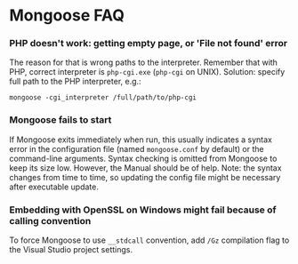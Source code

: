 # Mongoose FAQ

### PHP doesn't work: getting empty page, or 'File not found' error

The reason for that is wrong paths to the interpreter. Remember that with PHP,
correct interpreter is `php-cgi.exe` (`php-cgi` on UNIX). Solution: specify
full path to the PHP interpreter, e.g.:

    mongoose -cgi_interpreter /full/path/to/php-cgi

### Mongoose fails to start

If Mongoose exits immediately when run, this
usually indicates a syntax error in the configuration file
(named `mongoose.conf` by default) or the command-line arguments.
Syntax checking is omitted from Mongoose to keep its size low. However,
the Manual should be of help. Note: the syntax changes from time to time,
so updating the config file might be necessary after executable update.

### Embedding with OpenSSL on Windows might fail because of calling convention

To force Mongoose to use `__stdcall` convention, add `/Gz` compilation
flag to the Visual Studio project settings.
